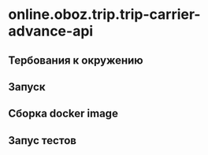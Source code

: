 # online.oboz.trip.trip-carrier-advance-api 

## Тербования к окружению

## Запуск

## Сборка docker image

## Запус тестов
